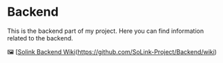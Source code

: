 # Backend

This is the backend part of my project. Here you can find information related to the backend.

🖼️ [[Solink Backend Wiki](https://github.com/SoLink-Project/Backend/wiki)(https://github.com/SoLink-Project/Backend/wiki)
